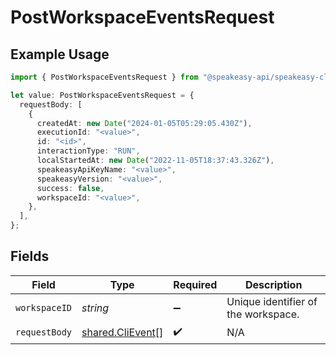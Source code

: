 # PostWorkspaceEventsRequest

## Example Usage

```typescript
import { PostWorkspaceEventsRequest } from "@speakeasy-api/speakeasy-client-sdk-typescript/sdk/models/operations";

let value: PostWorkspaceEventsRequest = {
  requestBody: [
    {
      createdAt: new Date("2024-01-05T05:29:05.430Z"),
      executionId: "<value>",
      id: "<id>",
      interactionType: "RUN",
      localStartedAt: new Date("2022-11-05T18:37:43.326Z"),
      speakeasyApiKeyName: "<value>",
      speakeasyVersion: "<value>",
      success: false,
      workspaceId: "<value>",
    },
  ],
};
```

## Fields

| Field                                                       | Type                                                        | Required                                                    | Description                                                 |
| ----------------------------------------------------------- | ----------------------------------------------------------- | ----------------------------------------------------------- | ----------------------------------------------------------- |
| `workspaceID`                                               | *string*                                                    | :heavy_minus_sign:                                          | Unique identifier of the workspace.                         |
| `requestBody`                                               | [shared.CliEvent](../../../sdk/models/shared/clievent.md)[] | :heavy_check_mark:                                          | N/A                                                         |
